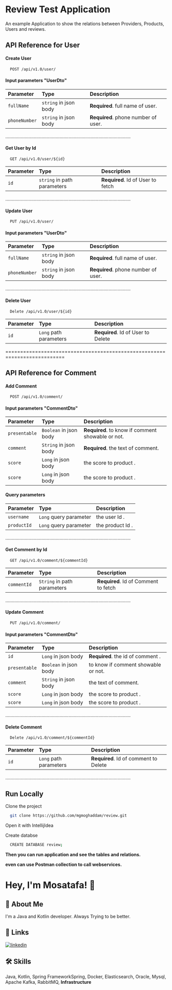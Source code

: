 
# Review Test Application

An example Application to show the relations between Providers, Products, Users and reviews.

## API Reference for User

#### Create User

```http
  POST /api/v1.0/user/
```

#### Input parameters "UserDto"
| Parameter | Type     | Description                |
| :-------- | :------- | :------------------------- |
| `fullName` | `string` in json body | **Required**. full name of user. |
| `phoneNumber` | `string` in json body | **Required**. phone number of user. |

.................................................................................................
#### Get User by Id

```http
  GET /api/v1.0/user/${id}
```

| Parameter | Type     | Description                       |
| :-------- | :------- | :-------------------------------- |
| `id`      | `string` in path parameters | **Required**. Id of User to fetch |


.................................................................................................

#### Update User

```http
  PUT /api/v1.0/user/
```

#### Input parameters "UserDto"
| Parameter | Type     | Description                |
| :-------- | :------- | :------------------------- |
| `fullName` | `string` in json body | **Required**. full name of user. |
| `phoneNumber` | `string` in json body | **Required**. phone number of user. |

.................................................................................................

#### Delete User

```http
  Delete /api/v1.0/user/${id}
```

| Parameter | Type     | Description                       |
| :-------- | :------- | :-------------------------------- |
| `id`      | `Long` path parameters | **Required**. Id of User to Delete |


==========================================================================


## API Reference for Comment

#### Add Comment

```http
  POST /api/v1.0/comment/
```

#### Input parameters "CommentDto"
| Parameter | Type     | Description                |
| :-------- | :------- | :------------------------- |
| `presentable` | `Boolean` in json body | **Required**. to know if comment showable or not. |
| `comment` | `String` in json body | **Required**. the text of comment. |
| `score` | `Long` in json body | the score to product . |
| `score` | `Long` in json body | the score to product . |

#### Query parameters
| Parameter | Type     | Description                |
| :-------- | :------- | :------------------------- |
| `username` | `Long` query parameter | the user Id . |
| `productId` | `Long` query parameter | the product Id . |

.................................................................................................
#### Get Comment by Id

```http
  GET /api/v1.0/comment/${commentId}
```

| Parameter | Type     | Description                       |
| :-------- | :------- | :-------------------------------- |
| `commentId` | `String` in path parameters | **Required**. Id of Comment to fetch |


.................................................................................................

#### Update Comment

```http
  PUT /api/v1.0/comment/
```

#### Input parameters "CommentDto"
| Parameter | Type     | Description                |
| :-------- | :------- | :------------------------- |
| `id` | `Long` in json body |**Required**. the id of comment . |
| `presentable` | `Boolean` in json body | to know if comment showable or not. |
| `comment` | `String` in json body |  the text of comment. |
| `score` | `Long` in json body | the score to product . |
| `score` | `Long` in json body | the score to product . |

.................................................................................................

#### Delete Comment

```http
  Delete /api/v1.0/comment/${commentId}
```

| Parameter | Type     | Description                       |
| :-------- | :------- | :-------------------------------- |
| `id`      | `Long` path parameters | **Required**. Id of comment to Delete |


.................................................................................................

## Run Locally

Clone the project

```bash
  git clone https://github.com/mgmoghaddam/review.git
```

Open it with IntellijIdea

Create databse

```bash
  CREATE DATABASE review;
```



**Then you can run application and see the tables and relations.**

**even can use Postman collection to call webservices.**
# Hey, I'm Mosatafa! 👋


## 🚀 About Me
I'm a Java and Kotlin developer.
Always Trying to be better.

## 🔗 Links
[![linkedin](https://img.shields.io/badge/linkedin-0A66C2?style=for-the-badge&logo=linkedin&logoColor=white)](https://www.linkedin.com/in/mganjianm/)


## 🛠 Skills
Java, Kotlin, Spring FrameworkSpring, Docker, Elasticsearch, Oracle, Mysql, Apache Kafka, RabbitMQ, **Infrastructure**


